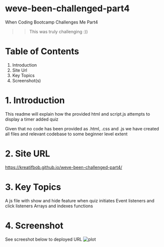  # weve-been-challenged-part4
 When Coding Bootcamp Challenges Me Part4
>>This was truly challenging :))

 # Table of Contents 
 1. Introduction
 2. Site Url
 3. Key Topics 
 4. Screenshot(s)

 # 1. Introduction
 This readme will explain how the provided html and script.js attempts to display a timer added quiz

 Given that no code has been provided as .html, .css and .js we have created all files and relevant codebase to some beginner level extent 

 # 2. Site URL 
 https://kreatifbob.github.io/weve-been-challenged-part4/

 # 3. Key Topics
A js file with show and hide feature when quiz initiates
Event listeners and click listeners 
Arrays and indexes 
functions 


 # 4. Screenshot 
 See screeshot below to deployed URL
 ![plot](./)